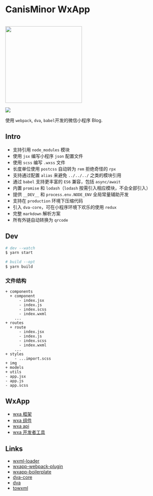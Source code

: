 # CanisMinor WxApp

<br />
<img src="https://github.com/canisminor1990/canisminor-wxapp/blob/master/src/img/qrcode.jpg?raw=true" width="240" />
<br />

[![](https://img.shields.io/github/release/canisminor1990/canisminor-wxapp.svg)](https://github.com/canisminor1990/canisminor-wxapp)

使用 `webpack`, `dva`, `babel`开发的微信小程序 Blog.

## Intro

* 支持引用 `node_modules` 模块
* 使用 `jsx` 编写小程序 `json` 配置文件
* 使用 `scss` 编写 `.wxss` 文件
* 长度单位使用 `postcss` 自动转为 `rem` 拒绝奇怪的 `rpx`
* 支持通过配置 `alias` 来避免 `../../../` 之类的模块引用
* 通过 `babel` 支持更丰富的 `ES6` 兼容，包括 `async/await`
* 内置 `promise` 和 `lodash`（`lodash` 按需引入相应模块，不会全部引入）
* 提供 `__DEV__` 和 `process.env.NODE_ENV` 全局常量辅助开发
* 支持在 `production` 环境下压缩代码
* 引入 `dva-core`，可在小程序环境下欢乐的使用 `redux`
* 完整 `markdown` 解析方案
* 所有外链自动转换为 `qrcode`

## Dev

```bash
# dev --watch
$ yarn start

# build --opt
$ yarn build
```

### 文件结构

```
+ components
  + component
	  - index.jsx
	  - index.js
	  - index.scss
	  - index.wxml
	...
+ routes
  + route
	  - index.jsx
	  - index.js
	  - index.scss
	  - index.wxml
	...
+ styles
	- ...import.scss
+ img
+ models
+ utils
- app.jsx
- app.js
- app.scss
```

## WxApp

* [wxa 框架](https://mp.weixin.qq.com/debug/wxadoc/dev/framework/MINA.html)
* [wxa 组件](https://mp.weixin.qq.com/debug/wxadoc/dev/component/)
* [wxa api](https://mp.weixin.qq.com/debug/wxadoc/dev/api/)
* [wxa 开发者工具](https://mp.weixin.qq.com/debug/wxadoc/dev/devtools/download.html)

## Links

* [wxml-loader](https://github.com/Cap32/wxml-loader)
* [wxapp-webpack-plugin](https://github.com/Cap32/wxapp-webpack-plugin)
* [wxapp-boilerplate](https://github.com/cantonjs/wxapp-boilerplate)
* [dva-core](https://github.com/dvajs/dva-core)
* [dva](https://github.com/dvajs/dva)
* [towxml](https://github.com/sbfkcel/towxml)
